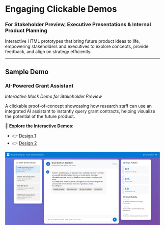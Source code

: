 # Engaging Clickable Demos  
### For Stakeholder Preview, Executive Presentations & Internal Product Planning

Interactive HTML prototypes that bring future product ideas to life, empowering stakeholders and executives to explore concepts, provide feedback, and align on strategy efficiently.

---

## Sample Demo

### **AI-Powered Grant Assistant**  
*Interactive Mock Demo for Stakeholder Preview*

A clickable proof-of-concept showcasing how research staff can use an integrated AI assistant to instantly query grant contracts, helping visualize the potential of the future product.

🔗 **Explore the Interactive Demos:**

- 👉 [Design 1](https://nbahador.github.io/engaging_clickable_demos/grant_assistant_demo_design_1.html)
- 👉 [Design 2](https://nbahador.github.io/engaging_clickable_demos/grant_assistant_demo_design_2.html)

![Design 2 Preview](https://github.com/nbahador/engaging_clickable_demos/raw/main/img_demo.png)
